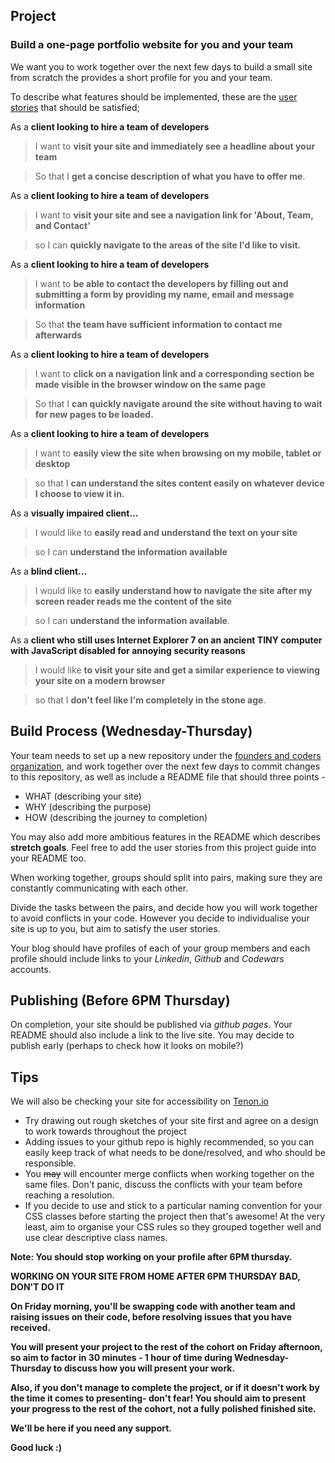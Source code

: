 ## Project

### Build a one-page portfolio website for you and your team

We want you to work together over the next few days to build a small site from scratch the provides a short profile for you and your team.

To describe what features should be implemented, these are the [user stories](https://en.wikipedia.org/wiki/User_story) that should be satisfied;

As a **client looking to hire a team of developers**
> I want to **visit your site and immediately see a headline about your team**

> So that I **get a concise description of what you have to offer me**.


As a **client looking to hire a team of developers**
> I want to **visit your site and see a navigation link for 'About, Team, and Contact'**

> so I can **quickly navigate to the areas of the site I'd like to visit.**

As a **client looking to hire a team of developers**
> I want to **be able to contact the developers by filling out and submitting a form by providing my name, email and message information**

> So that **the team have sufficient information to contact me afterwards**

As a **client looking to hire a team of developers**
> I want to **click on a navigation link and a corresponding section be made visible in the browser window on the same page**

> So that I **can quickly navigate around the site without having to wait for new pages to be loaded.**

As a **client looking to hire a team of developers**
> I want to **easily view the site when browsing on my mobile, tablet or desktop**

> so that I **can understand the sites content easily on whatever device I choose to view it in.**

As a **visually impaired client...**

> I would like to **easily read and understand the text on your site**

> so I can **understand the information available**

As a **blind client...**
> I would like to **easily understand how to navigate the site after my screen reader reads me the content of the site**

> so I can **understand the information available**.

As a **client who still uses Internet Explorer 7 on an ancient TINY computer with JavaScript disabled for annoying security reasons**
>  I would like **to visit your site and get a similar experience to viewing your site on a modern browser**

> so that I **don't feel like I'm completely in the stone age**.

## Build Process (Wednesday-Thursday)

Your team needs to set up a new repository under the [founders and coders organization](https://github.com/foundersandcoders), and work together over the next few days to commit changes to this repository, as well as include a README file that should three points -
- WHAT (describing your site)
- WHY (describing the purpose)
- HOW (describing the journey to completion)

You may also add more ambitious features in the README which describes **stretch goals**. Feel free to add the user stories from this project guide into your README too.

When working together, groups should split into pairs, making sure they are constantly communicating with each other.

Divide the tasks between the pairs, and decide how you will work together to avoid conflicts in your code.
However you decide to individualise your site is up to you, but aim to satisfy the user stories.

Your blog should have profiles of each of your group members and each profile should include links to your *Linkedin*, *Github* and *Codewars* accounts.

## Publishing (Before 6PM Thursday)

On completion, your site should be published via *github pages*. Your README should also include a link to the live site. You may decide to publish early (perhaps to check how it looks on mobile?)

## Tips


We will also be checking your site for accessibility on [Tenon.io](https://tenon.io/)


- Try drawing out rough sketches of your site first and agree on a design to work towards throughout the project
- Adding issues to your github repo is highly recommended, so you can easily keep track of what needs to be done/resolved, and who should be responsible.
- You ~~may~~ will encounter merge conflicts when working together on the same files. Don't panic, discuss the conflicts with your team before reaching a resolution.
- If you decide to use and stick to a particular naming convention for your CSS classes before starting the project then that's awesome! At the very least, aim to organise your CSS rules so they grouped together well and use clear descriptive class names.


**Note: You should stop working on your profile after 6PM thursday.**

**WORKING ON YOUR SITE FROM HOME AFTER 6PM THURSDAY BAD, DON'T DO IT**

**On Friday morning, you'll be swapping code with another team and raising issues on their code, before resolving issues that you have received.**

**You will present your project to the rest of the cohort on Friday afternoon, so aim to factor in 30 minutes - 1 hour of time during Wednesday-Thursday to discuss how you will present your work.**

**Also, if you don't manage to complete the project, or if it doesn't work by the time it comes to presenting- don't fear! You should aim to present your progress to the rest of the cohort, not a fully polished finished site.**

**We'll be here if you need any support.**

**Good luck :)**
